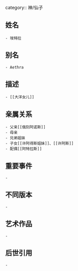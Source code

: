 category:: 神/仙子
## 姓名
	- 埃特拉
## 别名
	- Aethra
## 描述
	- [[大洋女儿]]
## 亲属关系
	- 父亲[[俄刻阿诺斯]]
	- 母亲
	- 兄弟姐妹
	- 子女[[许阿得斯姐妹]]、[[许阿斯]]
	- 配偶[[阿特拉斯]]
## 重要事件
	-
## 不同版本
	-
## 艺术作品
	-
## 后世引用
	-
